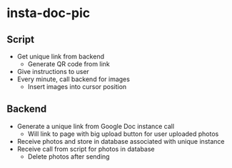 # insta-doc-pic

## Script

- Get unique link from backend
  - Generate QR code from link
- Give instructions to user
- Every minute, call backend for images
  - Insert images into cursor position

## Backend
- Generate a unique link from Google Doc instance call
  - Will link to page with big upload button for user uploaded photos
- Receive photos and store in database associated with unique instance
- Receive call from script for photos in database
  - Delete photos after sending
